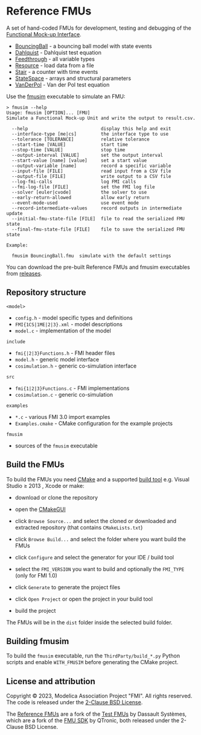 # Reference FMUs

A set of hand-coded FMUs for development, testing and debugging of the [Functional Mock-up Interface](https://fmi-standard.org/).

- [BouncingBall](BouncingBall) - a bouncing ball model with state events
- [Dahlquist](Dahlquist) - Dahlquist test equation
- [Feedthrough](Feedthrough) - all variable types
- [Resource](Resource) - load data from a file
- [Stair](Stair) - a counter with time events
- [StateSpace](StateSpace) - arrays and structural parameters
- [VanDerPol](VanDerPol) - Van der Pol test equation

Use the [fmusim](fmusim) executable to simulate an FMU:

```commandline
> fmusim --help
Usage: fmusim [OPTION]... [FMU]
Simulate a Functional Mock-up Unit and write the output to result.csv.

  --help                           display this help and exit
  --interface-type [me|cs]         the interface type to use
  --tolerance [TOLERANCE]          relative tolerance
  --start-time [VALUE]             start time
  --stop-time [VALUE]              stop time
  --output-interval [VALUE]        set the output interval
  --start-value [name] [value]     set a start value
  --output-variable [name]         record a specific variable
  --input-file [FILE]              read input from a CSV file
  --output-file [FILE]             write output to a CSV file
  --log-fmi-calls                  log FMI calls
  --fmi-log-file [FILE]            set the FMI log file
  --solver [euler|cvode]           the solver to use
  --early-return-allowed           allow early return
  --event-mode-used                use event mode
  --record-intermediate-values     record outputs in intermediate update
  --initial-fmu-state-file [FILE]  file to read the serialized FMU state
  --final-fmu-state-file [FILE]    file to save the serialized FMU state

Example:

  fmusim BouncingBall.fmu  simulate with the default settings
```

You can download the pre-built Reference FMUs and fmusim executables from [releases](https://github.com/modelica/Reference-FMUs/releases).

## Repository structure

`<model>`
- `config.h` - model specific types and definitions
- `FMI{1CS|1ME|2|3}.xml` - model descriptions
- `model.c` - implementation of the model

`include`
- `fmi{|2|3}Functions.h` - FMI header files
- `model.h` - generic model interface
- `cosimulation.h` - generic co-simulation interface

`src`
- `fmi{1|2|3}Functions.c` - FMI implementations
- `cosimulation.c` - generic co-simulation

`examples`
- `*.c` - various FMI 3.0 import examples
- `Examples.cmake` - CMake configuration for the example projects

`fmusim`
- sources of the `fmusim` executable

## Build the FMUs

To build the FMUs you need [CMake](https://cmake.org/) and a supported [build tool](https://cmake.org/cmake/help/latest/manual/cmake-generators.7.html) e.g. Visual Studio &GreaterEqual; 2013 , Xcode or make:

- download or clone the repository

- open the [CMakeGUI](https://cmake.org/runningcmake/)

- click `Browse Source...` and select the cloned or downloaded and extracted repository (that contains `CMakeLists.txt`)

- click `Browse Build...` and select the folder where you want build the FMUs

- click `Configure` and select the generator for your IDE / build tool

- select the `FMI_VERSION` you want to build and optionally the `FMI_TYPE` (only for FMI 1.0)

- click `Generate` to generate the project files

- click `Open Project` or open the project in your build tool

- build the project

The FMUs will be in the `dist` folder inside the selected build folder.

## Building fmusim

To build the `fmusim` executable, run the `ThirdParty/build_*.py` Python scripts and enable `WITH_FMUSIM` before generating the CMake project.

## License and attribution

Copyright &copy; 2023, Modelica Association Project "FMI".
All rights reserved.
The code is released under the [2-Clause BSD License](LICENSE.txt).

The [Reference FMUs](https://github.com/modelica/Reference-FMUs) are a fork of the [Test FMUs](https://github.com/CATIA-Systems/Test-FMUs) by Dassault Syst&egrave;mes, which are a fork of the [FMU SDK](https://github.com/qtronic/fmusdk) by QTronic, both released under the 2-Clause BSD License.

